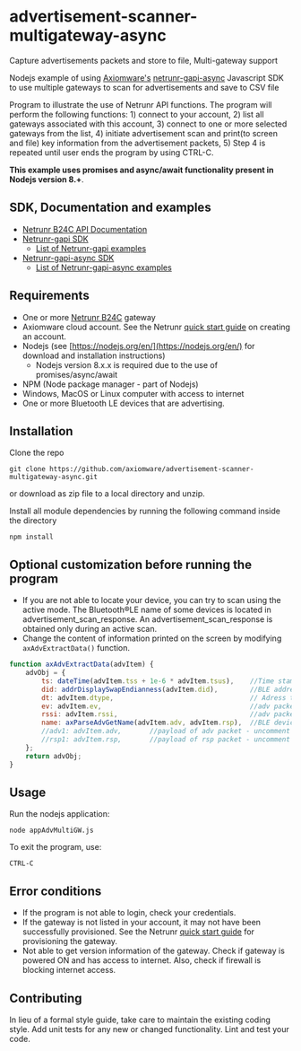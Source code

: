 # advertisement-scanner-multigateway-async
Capture advertisements packets and store to file, Multi-gateway support

Nodejs example of using [Axiomware's](http://www.axiomware.com) [netrunr-gapi-async](http://www.axiomware.com/apidocs/index.html) Javascript SDK to use multiple gateways to scan for advertisements and save to CSV file

Program to illustrate the use of Netrunr API functions. The program will perform the following functions: 1) connect to your account, 2) list all gateways associated with this account, 3) connect to one or more selected gateways from the list, 4) initiate advertisement scan and print(to screen and file) key information from the advertisement packets, 5) Step 4 is repeated until user ends the program by using CTRL-C.


**This example uses promises and async/await functionality present in Nodejs version 8.+**.

## SDK, Documentation and examples
- [Netrunr B24C API Documentation](http://www.axiomware.com/apidocs/index.html)
- [Netrunr-gapi SDK](https://github.com/axiomware/netrunr-gapi-js)
  - [List of Netrunr-gapi examples](https://github.com/axiomware/list-of-examples-netrunr-gapi)
- [Netrunr-gapi-async SDK](https://github.com/axiomware/netrunr-gapi-async-js)
  - [List of Netrunr-gapi-async examples](https://github.com/axiomware/list-of-examples-netrunr-gapi-async)

## Requirements

- One or more [Netrunr B24C](http://www.axiomware.com/netrunr-b24c-product.html) gateway
- Axiomware cloud account. See the Netrunr [quick start guide](http://www.axiomware.com/page-netrunr-b24c-qs-guide.html) on creating an account.
- Nodejs (see [https://nodejs.org/en/](https://nodejs.org/en/) for download and installation instructions)
  - Nodejs version 8.x.x is required due to the use of promises/async/await
- NPM (Node package manager - part of Nodejs)   
- Windows, MacOS or Linux computer with access to internet
- One or more Bluetooth LE devices that are advertising.

## Installation

Clone the repo

`git clone https://github.com/axiomware/advertisement-scanner-multigateway-async.git`

or download as zip file to a local directory and unzip.

Install all module dependencies by running the following command inside the directory

  `npm install`

## Optional customization before running the program
- If you are not able to locate your device, you can try to scan using the active mode. The Bluetooth®️LE name of some devices is located in advertisement_scan_response. An advertisement_scan_response is obtained only during an active scan.
- Change the content of information printed on the screen by modifying `axAdvExtractData()` function.
```javascript
function axAdvExtractData(advItem) {
    advObj = {
        ts: dateTime(advItem.tss + 1e-6 * advItem.tsus),    //Time stamp
        did: addrDisplaySwapEndianness(advItem.did),        //BLE address
        dt: advItem.dtype,                                  // Adress type
        ev: advItem.ev,                                     //adv packet type
        rssi: advItem.rssi,                                 //adv packet RSSI in dBm
        name: axParseAdvGetName(advItem.adv, advItem.rsp),  //BLE device name
        //adv1: advItem.adv,       //payload of adv packet - uncomment to print on screen
        //rsp1: advItem.rsp,       //payload of rsp packet - uncomment to print on screen
    };
    return advObj;
}
```

## Usage

Run the nodejs application:

    node appAdvMultiGW.js

To exit the program, use:

    CTRL-C  

## Error conditions

- If the program is not able to login, check your credentials.
- If the gateway is not listed in your account, it may not have been successfully provisioned. See the Netrunr [quick start guide](http://www.axiomware.com/page-netrunr-b24c-qs-guide.html) for provisioning the gateway.
- Not able to get version information of the gateway. Check if gateway is powered ON and has access to internet. Also, check if firewall is blocking internet access.

## Contributing

In lieu of a formal style guide, take care to maintain the existing coding style. Add unit tests for any new or changed functionality. Lint and test your code.
